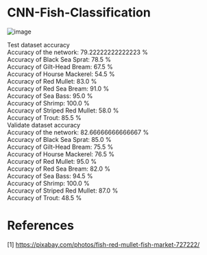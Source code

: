 # CNN-Fish-Classification

![image](https://user-images.githubusercontent.com/108604868/188543147-477ca731-1d2b-4c6e-bf41-5c4e2f805897.png)



Test dataset accuracy  
Accuracy of the network: 79.22222222222223 %  
Accuracy of Black Sea Sprat: 78.5 %  
Accuracy of Gilt-Head Bream: 67.5 %  
Accuracy of Hourse Mackerel: 54.5 %  
Accuracy of Red Mullet: 83.0 %  
Accuracy of Red Sea Bream: 91.0 %  
Accuracy of Sea Bass: 95.0 %  
Accuracy of Shrimp: 100.0 %  
Accuracy of Striped Red Mullet: 58.0 %  
Accuracy of Trout: 85.5 %  
Validate dataset accuracy  
Accuracy of the network: 82.66666666666667 %  
Accuracy of Black Sea Sprat: 85.0 %  
Accuracy of Gilt-Head Bream: 75.5 %  
Accuracy of Hourse Mackerel: 76.5 %  
Accuracy of Red Mullet: 95.0 %  
Accuracy of Red Sea Bream: 82.0 %  
Accuracy of Sea Bass: 94.5 %  
Accuracy of Shrimp: 100.0 %  
Accuracy of Striped Red Mullet: 87.0 %  
Accuracy of Trout: 48.5 %  



# References
[1] https://pixabay.com/photos/fish-red-mullet-fish-market-727222/
